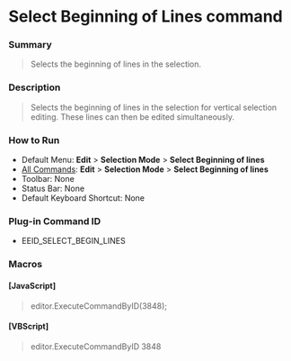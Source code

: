 # Select Beginning of Lines command

### Summary

> Selects the beginning of lines in the selection.

### Description

> Selects the beginning of lines in the selection for vertical selection editing. These lines can then be edited simultaneously.

### How to Run

- Default Menu: **Edit** \> **Selection Mode**
\> **Select Beginning of lines**
- [All Commands](../tools/all_commands): **Edit** \> **Selection Mode**
\> **Select Beginning of lines**
- Toolbar: None
- Status Bar: None
- Default Keyboard Shortcut: None

### Plug-in Command ID

- EEID\_SELECT\_BEGIN\_LINES

### Macros

#### \[JavaScript\]

> editor.ExecuteCommandByID(3848);

#### \[VBScript\]

> editor.ExecuteCommandByID 3848